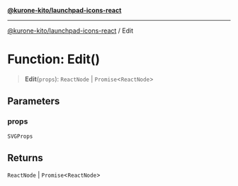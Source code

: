 [**@kurone-kito/launchpad-icons-react**](../README.md)

***

[@kurone-kito/launchpad-icons-react](../globals.md) / Edit

# Function: Edit()

> **Edit**(`props`): `ReactNode` \| `Promise`\<`ReactNode`\>

## Parameters

### props

`SVGProps`

## Returns

`ReactNode` \| `Promise`\<`ReactNode`\>
